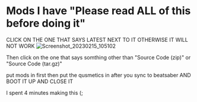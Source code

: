 # Mods I have "Please read ALL of this before doing it"


CLICK ON THE ONE THAT SAYS LATEST NEXT TO IT OTHERWISE IT WILL NOT WORK
![Screenshot_20230215_105102](https://user-images.githubusercontent.com/84992927/219279931-e177b36b-b6a8-4be3-8843-6d6a605ec0ac.png)

Then click on the one that says somthing other than "Source Code (zip)" or "Source Code (tar.gz)"




put mods in first then put the qusmetics in after you sync to beatsaber AND BOOT IT UP AND CLOSE IT

I spent 4 minutes making this (;

